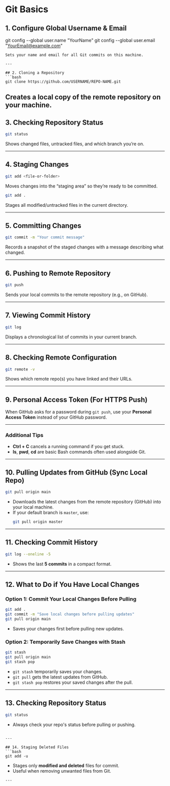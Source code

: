 
# Git Basics

## 1. Configure Global Username & Email
git config --global user.name "YourName"
git config --global user.email "YourEmail@example.com"
```
Sets your name and email for all Git commits on this machine.

---

## 2. Cloning a Repository
```bash
git clone https://github.com/USERNAME/REPO-NAME.git
```
Creates a local copy of the remote repository on your machine.
---

## 3. Checking Repository Status
```bash
git status
```
Shows changed files, untracked files, and which branch you’re on.

---

## 4. Staging Changes
```bash
git add <file-or-folder>
```
Moves changes into the “staging area” so they’re ready to be committed.

```bash
git add .
```
Stages all modified/untracked files in the current directory.

---

## 5. Committing Changes
```bash
git commit -m "Your commit message"
```
Records a snapshot of the staged changes with a message describing what changed.

---

## 6. Pushing to Remote Repository
```bash
git push
```
Sends your local commits to the remote repository (e.g., on GitHub).

---

## 7. Viewing Commit History
```bash
git log
```
Displays a chronological list of commits in your current branch.

---


## 8. Checking Remote Configuration
```bash
git remote -v
```
Shows which remote repo(s) you have linked and their URLs.

---

## 9. Personal Access Token (For HTTPS Push)
When GitHub asks for a password during `git push`, use your **Personal Access Token** instead of your GitHub password.

---

### Additional Tips
- **Ctrl + C** cancels a running command if you get stuck.
- **ls**, **pwd**, **cd** are basic Bash commands often used alongside Git.

---

## 10. Pulling Updates from GitHub (Sync Local Repo)
```bash
git pull origin main
```
- Downloads the latest changes from the remote repository (GitHub) into your local machine.
- If your default branch is `master`, use:
  ```bash
  git pull origin master
  ```

---

## 11. Checking Commit History
```bash
git log --oneline -5
```
- Shows the last **5 commits** in a compact format.

---

## 12. What to Do if You Have Local Changes

### Option 1: **Commit Your Local Changes Before Pulling**
```bash
git add .
git commit -m "Save local changes before pulling updates"
git pull origin main
```
- Saves your changes first before pulling new updates.

### Option 2: **Temporarily Save Changes with Stash**
```bash
git stash
git pull origin main
git stash pop
```
- `git stash` temporarily saves your changes.
- `git pull` gets the latest updates from GitHub.
- `git stash pop` restores your saved changes after the pull.

---

## 13. Checking Repository Status
```bash
git status
```
- Always check your repo's status before pulling or pushing.
```

---

## 14. Staging Deleted Files
```bash
git add -u
```
- Stages only **modified and deleted** files for commit.
- Useful when removing unwanted files from Git.
```
---

